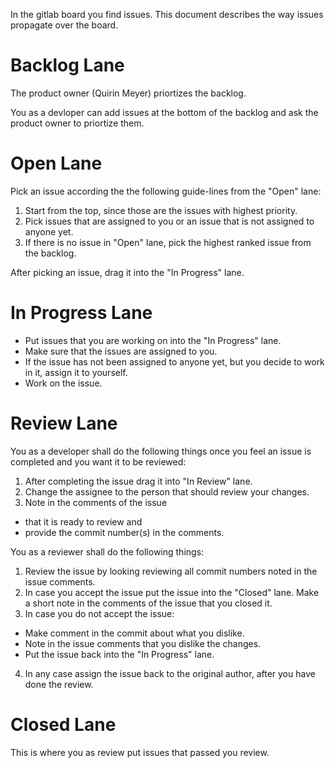 In the gitlab board you find issues. 
This document describes the way issues propagate over the board.


# Backlog Lane

The product owner (Quirin Meyer) priortizes the backlog.

You as a devloper can add issues at the bottom of the backlog and ask the product owner to priortize them.

# Open Lane

Pick an issue according the the following guide-lines from the "Open" lane:
1. Start from the top, since those are the issues with highest priority.
1. Pick issues that are assigned to you or an issue that is not assigned to anyone yet.
1. If there is no issue in "Open" lane, pick the highest ranked issue from the backlog.

After picking an issue, drag it into the "In Progress" lane.


# In Progress Lane

- Put issues that you are working on into the "In Progress" lane.
- Make sure that the issues are assigned to you.
- If the issue has not been assigned to anyone yet, but you decide to work in it, assign it to yourself.
- Work on the issue.

# Review Lane

You as a developer shall do the following things once you feel an issue is completed and you want it to be reviewed:
1. After completing the issue drag it into "In Review" lane.
1. Change the assignee to the person that should review your changes.
1. Note in the comments of the issue 
- that it is ready to review and 
- provide the commit number(s) in the comments.

You as a reviewer shall do the following things:
1. Review the issue by looking reviewing all commit numbers noted in the issue comments.
2. In case you accept the issue put the issue into the "Closed" lane.
Make a short note in the comments of the issue that you closed it. 
3. In case you do not accept the issue:
- Make comment in the commit about what you dislike.
- Note  in the issue comments that you dislike the changes.
- Put the issue back into the "In Progress" lane.
4. In any case assign the issue back to the original author, after you have done the review.

# Closed Lane

This is where you as review put issues that passed you review.


